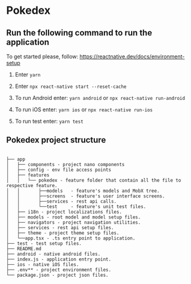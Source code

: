 # Pokedex

## Run the following command to run the application

To get started please, follow: <https://reactnative.dev/docs/environment-setup>

1. Enter `yarn`

2. Enter `npx react-native start --reset-cache`

3. To run Android enter: `yarn android` or `npx react-native run-android`

4. To run iOS enter: `yarn ios` or `npx react-native run-ios`

5. To run test enter: `yarn test`

## Pokedex project structure

```

├── app
│   ├── components - project nano components
│   ├── config - env file access points
│   ├── features
│   │   └── pokedex - feature folder that contain all the file to respective feature.
│   │       ├──models   - feature's models and MobX tree.
│   │       ├──screens  - feature's user interface screens.
│   │       ├──services - rest api calls.
│   │       └──test     - feature's unit test files.
│   ├── i18n - project localizations files.
│   ├── models - root model and model setup files.
│   ├── navigators - project navigation utilities.
│   ├── services - rest api setup files.
│   ├── theme - project theme setup files.
│   └──app.tsx - .ts entry point to application.
├── test - test setup files.
├── README.md
├── android - native android files.
├── index.js - application entry point.
├── ios - native iOS files.
├── .env** - project environment files.
└── package.json - project json files.

```
